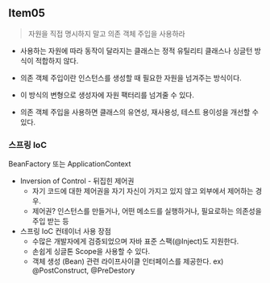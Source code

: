## Item05

> 자원을 직접 명시하지 말고 의존 객체 주입을 사용하라

- 사용하는 자원에 따라 동작이 달라지는 클래스는 정적 유틸리티 클래스나 싱글턴 방식이 적합하지 않다.

- 의존 객체 주입이란 인스턴스를 생성할 때 필요한 자원을 넘겨주는 방식이다.

- 이 방식의 변형으로 생성자에 자원 팩터리를 넘겨줄 수 있다.

- 의존 객체 주입을 사용하면 클래스의 유연성, 재사용성, 테스트 용이성을 개선할 수 있다.

### 스프링 IoC

BeanFactory 또는 ApplicationContext

- Inversion of Control - 뒤집힌 제어권
    - 자기 코드에 대한 제어권을 자기 자신이 가지고 있지 않고 외부에서 제어하는 경우.
    - 제어권? 인스턴스를 만들거나, 어떤 메소드를 실행하거나, 필요로하는 의존성을 주입 받는 등
- 스프링 IoC 컨테이너 사용 장점
    - 수많은 개발자에게 검증되었으며 자바 표준 스팩(@Inject)도 지원한다.
    - 손쉽게 싱글톤 Scope을 사용할 수 있다.
    - 객체 생성 (Bean) 관련 라이프사이클 인터페이스를 제공한다. ex) @PostConstruct, @PreDestory